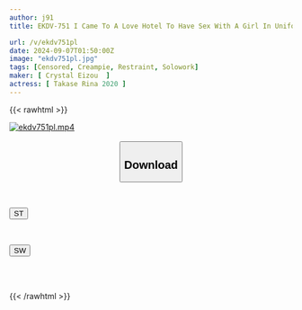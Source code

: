 ```yaml
---
author: j91
title: EKDV-751 I Came To A Love Hotel To Have Sex With A Girl In Uniform I Found On Social Media For The First Time... She Had Bigger Tits Than I Expected, And I Made Her Cum Over And Over Again And Creampied Her Over And Over Again. Rina Takase

url: /v/ekdv751pl
date: 2024-09-07T01:50:00Z
image: "ekdv751pl.jpg"
tags: [Censored, Creampie, Restraint, Solowork]
maker: [ Crystal Eizou  ]
actress: [ Takase Rina 2020 ]
---
```



{{< rawhtml >}}

<div class="video" data-videoid="JpPj9Poo4mhjKJK">
    <a href="javascript:;">
        <img src="/v/ekdv751pl/ekdv751pl.jpg" width="WIDTH" height="HEIGHT" alt="ekdv751pl.mp4" loading="lazy">
    </a>
</div>

<script type="text/javascript" src="https://j91.asia/asset/on-demand-st.js"></script>

<br>
  <link rel="stylesheet" href="https://j91.asia/asset/bs5.css">
  
  <center>
  <button class="btn btn-primary" type="button" data-bs-toggle="collapse" data-bs-target=".multi-collapse" aria-expanded="false" aria-controls="multiCollapseExample1 multiCollapseExample2"><h2>Download</h2></button></center>
</p>
<div class="row">
  <div class="col">
    <div class="collapse multi-collapse" id="multiCollapseExample1">
      <div class="card card-body">
	      	      <br>
<div class="buttons">  
<p><a href="/v/ekdv751pl/st.html" target="_blank"><button class="btn-hover color-3"><i class="fa fa-download"></i> ST</button></a></p></div>
    </div>
  </div>
</div>
  <div class="col">
    <div class="collapse multi-collapse" id="multiCollapseExample2">
      <div class="card card-body">
	      <br>
<div class="buttons">
<p><a href="/v/ekdv751pl/sw.html" target="_blank"><button class="btn-hover color-2"><i class="fa fa-download"></i> SW</button></a></p></div>
<br><br>
      </div>
    </div>
  </div>
</div>

{{< /rawhtml >}}